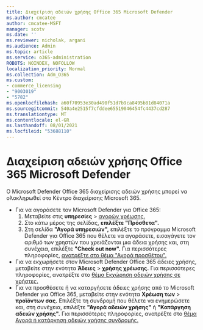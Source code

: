 ```yaml
---
title: Διαχείριση αδειών χρήσης Office 365 Microsoft Defender
ms.author: cmcatee
author: cmcatee-MSFT
manager: scotv
ms.date: ''
ms.reviewer: nicholak, argani
ms.audience: Admin
ms.topic: article
ms.service: o365-administration
ROBOTS: NOINDEX, NOFOLLOW
localization_priority: Normal
ms.collection: Adm_O365
ms.custom:
- commerce_licensing
- "9003019"
- "5782"
ms.openlocfilehash: a60f70953e30ad490f51d7b9ca8495b81d84071a
ms.sourcegitcommit: 540a4e2515f7cfddee65519046454fc4437cd287
ms.translationtype: MT
ms.contentlocale: el-GR
ms.lasthandoff: 08/01/2021
ms.locfileid: "53688110"
---
```

# <a name="microsoft-defender-for-office-365-license-management"></a>Διαχείριση αδειών χρήσης Office 365 Microsoft Defender

Ο Microsoft Defender Office 365 διαχείρισης αδειών χρήσης μπορεί να ολοκληρωθεί στο Κέντρο διαχείρισης Microsoft 365.

- Για να αγοράσετε τον Microsoft Defender για Office 365:
    1. Μεταβείτε στις **υπηρεσίες**  >  [αγορών χρέωσης.](https://go.microsoft.com/fwlink/p/?linkid=868433)
    2. Στο κάτω μέρος της σελίδας, **επιλέξτε "Πρόσθετα".**
    3. Στη σελίδα **"Αγορά υπηρεσιών",** επιλέξτε το πρόγραμμα Microsoft Defender για Office 365 που θέλετε να αγοράσετε, εισαγάγετε τον αριθμό των χρηστών που χρειάζονται μια άδεια χρήσης και, στη συνέχεια, επιλέξτε **"Check out now".** Για περισσότερες πληροφορίες, [ανατρέξτε στο θέμα "Αγορά προσθέτου".](/microsoft-365/commerce/buy-or-edit-an-add-on)
- Για να εκχωρήσετε στον Microsoft Defender Office 365 άδειες χρήσης, μεταβείτε στην ενότητα **Άδειες**  >  **χρήσης χρέωσης.** Για περισσότερες πληροφορίες, ανατρέξτε στο [θέμα Εκχώρηση αδειών χρήσης σε χρήστες.](/microsoft-365/admin/manage/assign-licenses-to-users)
- Για να προσθέσετε ή να καταργήσετε άδειες χρήσης από το Microsoft Defender για Office 365, μεταβείτε στην ενότητα **Χρέωση των**  >  **προϊόντων σας.** Επιλέξτε τη συνδρομή που θέλετε να ενημερώσετε και, στη συνέχεια, επιλέξτε **"Αγορά αδειών χρήσης"** ή **"Κατάργηση αδειών χρήσης".** Για περισσότερες πληροφορίες, ανατρέξτε στο [θέμα Αγορά ή κατάργηση αδειών χρήσης συνδρομής.](/microsoft-365/commerce/licenses/buy-licenses)